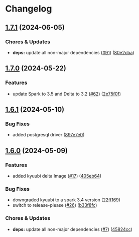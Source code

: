 # Changelog

## [1.7.1](https://github.com/miracum/util-images/compare/kyuubi-delta-v1.7.0...kyuubi-delta-v1.7.1) (2024-06-05)


### Chores & Updates

* **deps:** update all non-major dependencies ([#91](https://github.com/miracum/util-images/issues/91)) ([80e2cba](https://github.com/miracum/util-images/commit/80e2cba4e9b7f8d2f5a332611eb9ccf417f333c3))

## [1.7.0](https://github.com/miracum/util-images/compare/kyuubi-delta-v1.6.1...kyuubi-delta-v1.7.0) (2024-05-22)


### Features

* update Spark to 3.5 and Delta to 3.2 ([#62](https://github.com/miracum/util-images/issues/62)) ([2e75f0f](https://github.com/miracum/util-images/commit/2e75f0f74a24309f70e9b2f70cce8778d606b0a6))

## [1.6.1](https://github.com/miracum/util-images/compare/kyuubi-delta-v1.6.0...kyuubi-delta-v1.6.1) (2024-05-10)


### Bug Fixes

* added postgresql driver ([897e7e0](https://github.com/miracum/util-images/commit/897e7e094496ca6c64a6f63a3377d3c585f32cf6))

## [1.6.0](https://github.com/miracum/util-images/compare/kyuubi-delta-v1.5.2...kyuubi-delta-v1.6.0) (2024-05-09)


### Features

* added kyuubi delta Image ([#17](https://github.com/miracum/util-images/issues/17)) ([405eb64](https://github.com/miracum/util-images/commit/405eb643981e6a5b21eda312464b6500dd846377))


### Bug Fixes

* downgraded kyuubi to a spark 3.4 version ([22ff169](https://github.com/miracum/util-images/commit/22ff16957a70d9b9ed1dd76e8097cad30f86018c))
* switch to release-please ([#26](https://github.com/miracum/util-images/issues/26)) ([b33f8fc](https://github.com/miracum/util-images/commit/b33f8fc20e99216e7242e47102ef36830ce9cbbc))


### Chores & Updates

* **deps:** update all non-major dependencies ([#7](https://github.com/miracum/util-images/issues/7)) ([45824cc](https://github.com/miracum/util-images/commit/45824ccdd422ac5c6ee17eacf564b15412219c9a))
